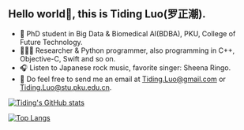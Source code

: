 ## Hello world👋, this is Tiding Luo(罗正潮).

- 📖 PhD student in Big Data & Biomedical AI(BDBA), PKU, College of Future Technology.
- 🧑🏻‍💻 Researcher & Python programmer, also programming in C++, Objective-C, Swift and so on.
- 🎧 Listen to Japanese rock music, favorite singer: Sheena Ringo.
- :email: Do feel free to send me an email at Tiding.Luo@gmail.com or Tiding.Luo@stu.pku.edu.cn.


[![Tiding's GitHub stats](https://github-readme-stats.vercel.app/api?username=Lzcstan&show_icons=true&include_all_commits=true)](https://github.com/Lzcstan/github-readme-stats)

[![Top Langs](https://github-readme-stats.vercel.app/api/top-langs/?username=Lzcstan)](https://github.com/Lzcstan/github-readme-stats)
